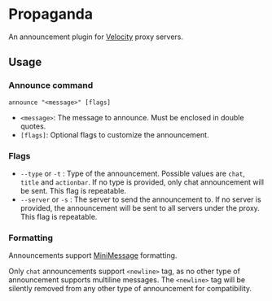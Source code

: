 # Propaganda

An announcement plugin for [Velocity](https://papermc.io/software/velocity) proxy servers.

## Usage

### Announce command

`announce "<message>" [flags]`

- `<message>`: The message to announce. Must be enclosed in double quotes.
- `[flags]`: Optional flags to customize the announcement.

### Flags

- `--type` or `-t` : Type of the announcement. Possible values are `chat`, `title` and `actionbar`. If no type is
provided, only chat announcement will be sent. This flag is repeatable.
- `--server` or `-s` : The server to send the announcement to. If no server is provided, the announcement will be sent
to all servers under the proxy. This flag is repeatable.

### Formatting
Announcements support [MiniMessage](https://docs.adventure.kyori.net/minimessage.html) formatting.

Only `chat` announcements support `<newline>` tag, as no other type of announcement supports multiline messages. The
`<newline>` tag will be silently removed from any other type of announcement for compatibility.
